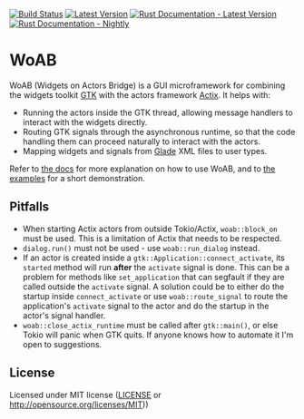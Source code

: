 [![Build Status](https://github.com/idanarye/woab/workflows/CI/badge.svg)](https://github.com/idanarye/woab/actions)
[![Latest Version](https://img.shields.io/crates/v/woab.svg)](https://crates.io/crates/woab)
[![Rust Documentation - Latest Version](https://img.shields.io/badge/docs-released-blue.svg)](https://docs.rs/woab)
[![Rust Documentation - Nightly](https://img.shields.io/badge/docs-nightly-purple.svg)](https://idanarye.github.io/woab/)

# WoAB

WoAB (Widgets on Actors Bridge) is a GUI microframework for combining the
widgets toolkit [GTK](https://gtk-rs.org/) with the actors framework
[Actix](https://actix.rs/). It helps with:

* Running the actors inside the GTK thread, allowing message handlers to
  interact with the widgets directly.
* Routing GTK signals through the asynchronous runtime, so that the code
  handling them can proceed naturally to interact with the actors.
* Mapping widgets and signals from [Glade](https://glade.gnome.org/) XML files
  to user types.

Refer to [the docs](https://idanarye.github.io/woab/) for more explanation on
how to use WoAB, and to [the
examples](https://github.com/idanarye/woab/tree/master/examples) for a short
demonstration.

## Pitfalls

* When starting Actix actors from outside Tokio/Actix, `woab::block_on` must be
  used. This is a limitation of Actix that needs to be respected.
* `dialog.run()` must not be used - use `woab::run_dialog` instead.
* If an actor is created inside a `gtk::Application::connect_activate`, its
  `started` method will run **after** the `activate` signal is done. This can
  be a problem for methods like `set_application` that can segfault if they are
  called outside the `activate` signal. A solution could be to either do the
  startup inside `connect_activate` or use `woab::route_signal` to route the
  application's `activate` signal to the actor and do the startup in the
  actor's signal handler.
* `woab::close_actix_runtime` must be called after `gtk::main()`, or else Tokio
  will panic when GTK quits. If anyone knows how to automate it I'm open to
  suggestions.

## License

Licensed under MIT license ([LICENSE](LICENSE) or http://opensource.org/licenses/MIT))
